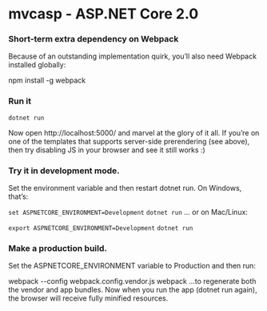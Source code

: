 # mvcasp - ASP.NET Core 2.0

### Short-term extra dependency on Webpack

Because of an outstanding implementation quirk, you’ll also need Webpack installed globally:

npm install -g webpack

### Run it

```dotnet run```

Now open http://localhost:5000/ and marvel at the glory of it all. If you’re on one of the templates that supports server-side prerendering (see above), then try disabling JS in your browser and see it still works :)

### Try it in development mode. 
Set the environment variable and then restart dotnet run. On Windows, that’s:

```set ASPNETCORE_ENVIRONMENT=Development```
```dotnet run```
… or on Mac/Linux:

```export ASPNETCORE_ENVIRONMENT=Development```
```dotnet run```

### Make a production build. 
Set the ASPNETCORE_ENVIRONMENT variable to Production and then run:

webpack --config webpack.config.vendor.js
webpack
…to regenerate both the vendor and app bundles. Now when you run the app (dotnet run again), the browser will receive fully minified resources.
